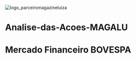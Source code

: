 ![logo_parceiromagazineluiza](https://user-images.githubusercontent.com/86628688/151612571-473e8ee6-0d24-43ba-94d7-a1217155b953.png)
# Analise-das-Acoes-MAGALU
# Mercado Financeiro BOVESPA
